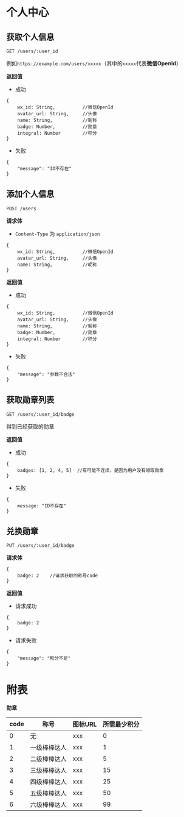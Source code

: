 # 个人中心

## 获取个人信息

```
GET /users/:user_id
```

例如`https://example.com/users/xxxxx`（其中的`xxxxx`代表**微信OpenId**）

**返回值**

* 成功

```
{
    wx_id: String,          //微信OpenId
    avatar_url: String,     //头像
    name: String,           //昵称
    badge: Number,          //勋章
    integral: Number        //积分
}
```

* 失败

```
{
    "message": "ID不存在"
}
```

## 添加个人信息

```
POST /users
```

**请求体**

* `Content-Type` 为 `application/json`

```
{
    wx_id: String,          //微信OpenId
    avatar_url: String,     //头像
    name: String,           //昵称
}
```

**返回值**

* 成功

```
{
    wx_id: String,          //微信OpenId
    avatar_url: String,     //头像
    name: String,           //昵称
    badge: Number,          //勋章
    integral: Number        //积分
}
```

* 失败

```
{
    "message": "参数不合法"
}
```

## 获取勋章列表

```
GET /users/:user_id/badge
```

得到已经获取的勋章

**返回值**

* 成功

```
{
    badges: [1, 2, 4, 5]  //有可能不连续，是因为用户没有领取勋章
}
```

* 失败

```
{
    message: "ID不存在"
}
```

## 兑换勋章

```
PUT /users/:user_id/badge
```

**请求体**

```
{
    badge: 2    //请求获取的称号code
}
```

**返回值**

* 请求成功
```
{
    badge: 2
}
```

* 请求失败
```
{
    "message": "积分不足"
}
```

# 附表

**勋章**

| code | 称号 | 图标URL | 所需最少积分 |
|------|------|--------|-------------|
| 0 | 无 | xxx | 0 |
| 1 | 一级棒棒达人 | xxx | 1 |
| 2 | 二级棒棒达人 | xxx | 5 |
| 3 | 三级棒棒达人 | xxx | 15 |
| 4 | 四级棒棒达人 | xxx | 25 |
| 5 | 五级棒棒达人 | xxx | 50 |
| 6 | 六级棒棒达人 | xxx | 99 |
